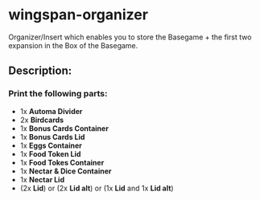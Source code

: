 # wingspan-organizer
Organizer/Insert which enables you to store the Basegame + the first two expansion in the Box of the Basegame.

## Description:

### Print the following parts:
- 1x **Automa Divider**
- 2x **Birdcards**
- 1x **Bonus Cards Container**
- 1x **Bonus Cards Lid**
- 1x **Eggs Container**
- 1x **Food Token Lid**
- 1x **Food Tokes Container**
- 1x **Nectar & Dice Container**
- 1x **Nectar Lid**
- (2x **Lid**) or (2x **Lid alt**) or (1x **Lid** and 1x **Lid alt**)

